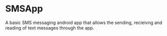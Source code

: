 # SMSApp
A basic SMS messaging android app that allows the sending, recieivng and reading of text messages through the app.
